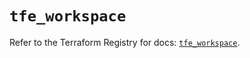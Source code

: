 # `tfe_workspace`

Refer to the Terraform Registry for docs: [`tfe_workspace`](https://registry.terraform.io/providers/hashicorp/tfe/0.52.0/docs/resources/workspace).
